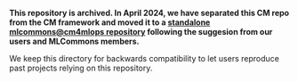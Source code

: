 **This repository is archived. In April 2024, we have separated this CM repo from the CM framework 
  and moved it to a [standalone mlcommons@cm4mlops repository](https://github.com/mlcommons/cm4mlops/tree/dev)
  following the suggesion from our users and MLCommons members.**

We keep this directory for backwards compatibility to let users reproduce past projects relying on this repository.
